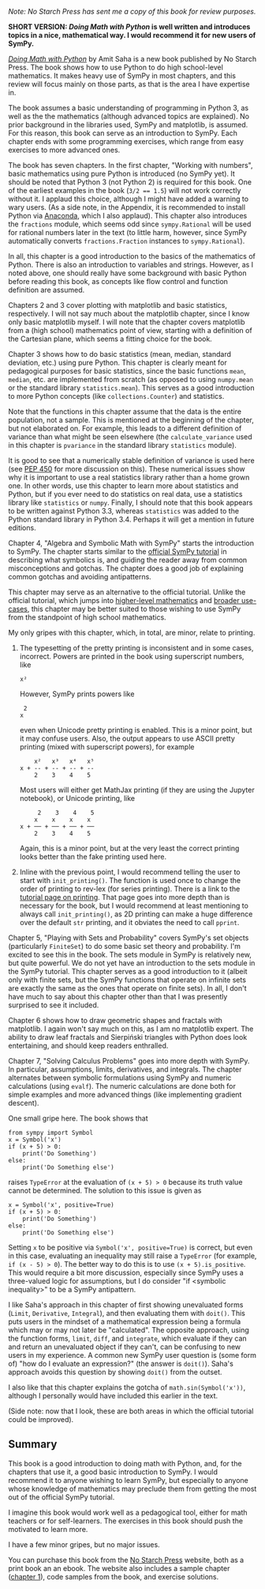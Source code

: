 *Note: No Starch Press has sent me a copy of this book for review purposes.*

**SHORT VERSION: *Doing Math with Python* is well written and introduces
topics in a nice, mathematical way. I would recommend it for new users of
SymPy.**

[*Doing Math with Python*](https://www.nostarch.com/doingmathwithpython) by
Amit Saha is a new book published by No Starch Press. The book shows how to
use Python to do high school-level mathematics. It makes heavy use of SymPy in
most chapters, and this review will focus mainly on those parts, as that is
the area I have expertise in.

The book assumes a basic understanding of programming in Python 3, as well as
the the mathematics (although advanced topics are explained). No prior
background in the libraries used, SymPy and matplotlib, is assumed. For this
reason, this book can serve as an introduction to SymPy. Each chapter ends
with some programming exercises, which range from easy exercises to more
advanced ones.

The book has seven chapters. In the first chapter, "Working with numbers",
basic mathematics using pure Python is introduced (no SymPy yet). It should be
noted that Python 3 (not Python 2) is required for this book. One of the
earliest examples in the book (`3/2 == 1.5`) will not work correctly without
it. I applaud this choice, although I might have added a warning to wary
users. (As a side note, in the Appendix, it is recommended to install Python
via [Anaconda](https://www.continuum.io/downloads), which I also
applaud). This chapter also introduces the `fractions` module, which seems odd
since `sympy.Rational` will be used for rational numbers later in the text (to
little harm, however, since SymPy automatically converts `fractions.Fraction`
instances to `sympy.Rational`).

In all, this chapter is a good introduction to the basics of the mathematics
of Python. There is also an introduction to variables and strings. However, as
I noted above, one should really have some background with basic Python before
reading this book, as concepts like flow control and function definition are
assumed.

Chapters 2 and 3 cover plotting with matplotlib and basic statistics,
respectively. I will not say much about the matplotlib chapter, since I know
only basic matplotlib myself. I will note that the chapter covers matplotlib
from a (high school) mathematics point of view, starting with a definition of
the Cartesian plane, which seems a fitting choice for the book.

Chapter 3 shows how to do basic statistics (mean, median, standard deviation,
etc.) using pure Python. This chapter is clearly meant for pedagogical
purposes for basic statistics, since the basic functions `mean`, `median`,
etc. are implemented from scratch (as opposed to using `numpy.mean` or the
standard library `statistics.mean`). This serves as a good introduction to
more Python concepts (like `collections.Counter`) and statistics.

Note that the functions in this chapter assume that the data is the entire
population, not a sample. This is mentioned at the beginning of the chapter,
but not elaborated on. For example, this leads to a different definition of
variance than what might be seen elsewhere (the `calculate_variance` used in
this chapter is `pvariance` in the standard library `statistics` module).

It is good to see that a numerically stable definition of variance is used
here (see [PEP 450](https://www.python.org/dev/peps/pep-0450/) for more
discussion on this). These numerical issues show why it is important to use a
real statistics library rather than a home grown one. In other words, use this
chapter to learn more about statistics and Python, but if you ever need to do
statistics on real data, use a statistics library like `statistics` or
`numpy`. Finally, I should note that this book appears to be written against
Python 3.3, whereas `statistics` was added to the Python standard library in
Python 3.4. Perhaps it will get a mention in future editions.

Chapter 4, "Algebra and Symbolic Math with SymPy" starts the introduction to
SymPy. The chapter starts similar to the
[official SymPy tutorial](http://docs.sympy.org/latest/tutorial/index.html) in
describing what symbolics is, and guiding the reader away from common
misconceptions and gotchas. The chapter does a good job of explaining common
gotchas and avoiding antipatterns.

This chapter may serve as an alternative to the official tutorial. Unlike the
official tutorial, which jumps into
[higher-level mathematics](http://docs.sympy.org/latest/tutorial/simplification.html#powers)
and [broader use-cases](http://docs.sympy.org/latest/tutorial/matrices.html),
this chapter may be better suited to those wishing to use SymPy from the
standpoint of high school mathematics.

My only gripes with this chapter, which, in total, are minor, relate to printing.

1. The typesetting of the pretty printing is inconsistent and in some cases,
   incorrect. Powers are printed in the book using superscript numbers, like

       x²

   However, SymPy prints powers like

        2
       x

   even when Unicode pretty printing is enabled. This is a minor point, but it
   may confuse users. Also, the output appears to use ASCII pretty printing
   (mixed with superscript powers), for example

           x²   x³   x⁴   x⁵
       x + -- + -- + -- + --
           2    3    4    5

   Most users will either get MathJax printing (if they are using the Jupyter
   notebook), or Unicode printing, like

            2    3    4    5
           x    x    x    x
       x + ── + ── + ── + ──
           2    3    4    5

    Again, this is a minor point, but at the very least the correct printing
    looks better than the fake printing used here.

2. Inline with the previous point, I would recommend telling the user to start
   with `init_printing()`. The function is used once to change the order of
   printing to rev-lex (for series printing). There is a link to the
   [tutorial page on printing](http://docs.sympy.org/latest/tutorial/printing.html). That
   page goes into more depth than is necessary for the book, but I would
   recommend at least mentioning to always call `init_printing()`, as 2D
   printing can make a huge difference over the default `str` printing, and it
   obviates the need to call `pprint`.

Chapter 5, "Playing with Sets and Probability" covers SymPy's set objects
(particularly `FiniteSet`) to do some basic set theory and probability. I'm
excited to see this in the book. The sets module in SymPy is relatively new,
but quite powerful. We do not yet have an introduction to the sets module in
the SymPy tutorial. This chapter serves as a good introduction to it (albeit
only with finite sets, but the SymPy functions that operate on infinite sets
are exactly the same as the ones that operate on finite sets). In all, I don't
have much to say about this chapter other than that I was presently surprised
to see it included.

Chapter 6 shows how to draw geometric shapes and fractals with matplotlib. I
again won't say much on this, as I am no matplotlib expert. The ability to
draw leaf fractals and Sierpiński triangles with Python does look
entertaining, and should keep readers enthralled.

Chapter 7, "Solving Calculus Problems" goes into more depth with SymPy. In
particular, assumptions, limits, derivatives, and integrals.  The chapter
alternates between symbolic formulations using SymPy and numeric
calculations (using `evalf`). The numeric calculations are done both for
simple examples and more advanced things (like implementing gradient descent).


One small gripe here. The book shows that

    from sympy import Symbol
    x = Symbol('x')
    if (x + 5) > 0:
        print('Do Something')
    else:
        print('Do Something else')

raises `TypeError` at the evaluation of `(x + 5) > 0` because its truth value
cannot be determined. The solution to this issue is given as

    x = Symbol('x', positive=True)
    if (x + 5) > 0:
        print('Do Something')
    else:
        print('Do Something else')

Setting `x` to be positive via `Symbol('x', positive=True)` is correct, but
even in this case, evaluating an inequality may still raise a `TypeError` (for
example, `if (x - 5) > 0`). The better way to do this is to use `(x +
5).is_positive`. This would require a bit more discussion, especially since
SymPy uses a three-valued logic for assumptions, but I do consider "if
\<symbolic inequality\>" to be a SymPy antipattern.

I like Saha's approach in this chapter of first showing unevaluated forms
(`Limit`, `Derivative`, `Integral`), and then evaluating them with
`doit()`. This puts users in the mindset of a mathematical expression being a
formula which may or may not later be "calculated". The opposite approach,
using the function forms, `limit`, `diff`, and `integrate`, which evaluate if
they can and return an unevaluated object if they can't, can be confusing to
new users in my experience. A common new SymPy user question is (some form of)
"how do I evaluate an expression?" (the answer is `doit()`). Saha's approach
avoids this question by showing `doit()` from the outset.

I also like that this chapter explains the gotcha of `math.sin(Symbol('x'))`,
although I personally would have included this earlier in the text.

(Side note: now that I look, these are both areas in which the official
tutorial could be improved).


## Summary

This book is a good introduction to doing math with Python, and, for the
chapters that use it, a good basic introduction to SymPy. I would recommend it
to anyone wishing to learn SymPy, but especially to anyone whose knowledge of
mathematics may preclude them from getting the most out of the official SymPy
tutorial.

I imagine this book would work well as a pedagogical tool, either for math
teachers or for self-learners. The exercises in this book should push the
motivated to learn more.

I have a few minor gripes, but no major issues.

You can purchase this book from the
[No Starch Press](https://www.nostarch.com/doingmathwithpython) website, both
as a print book an an ebook. The website also includes a sample chapter
([chapter 1](https://www.nostarch.com/download/Doing%20Math%20with%20Python_sample_Chapter1.pdf)),
code samples from the book, and exercise solutions.
